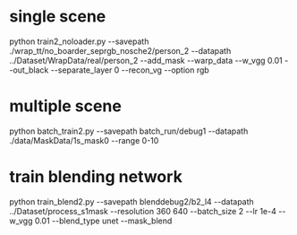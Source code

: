 # single scene

python train2_noloader.py --savepath ./wrap_tt/no_boarder_seprgb_nosche2/person_2 --datapath ../Dataset/WrapData/real/person_2 --add_mask --warp_data --w_vgg 0.01 --out_black --separate_layer 0 --recon_vg --option rgb

# multiple scene

python batch_train2.py --savepath batch_run/debug1 --datapath ./data/MaskData/1s_mask0 --range 0-10

# train blending network

python train_blend2.py --savepath blenddebug2/b2_l4 --datapath ../Dataset/process_s1mask --resolution 360 640 --batch_size 2 --lr 1e-4 --w_vgg 0.01 --blend_type unet --mask_blend